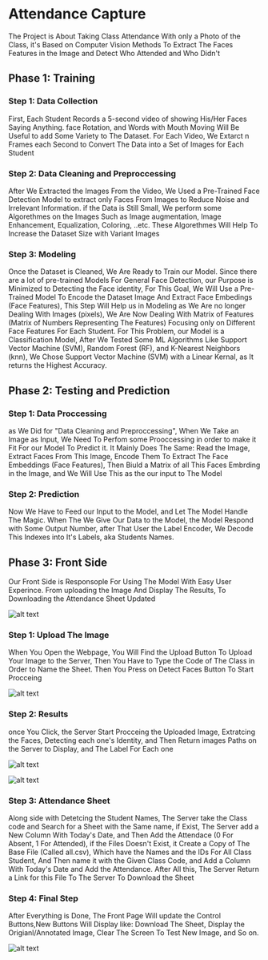 # Attendance Capture

The Project is About Taking Class Attendance With only a Photo of the Class, it's Based on Computer Vision Methods To Extract The Faces Features in the Image and Detect Who Attended and Who Didn't

## Phase 1: Training

### Step 1: Data Collection

First, Each Student Records a 5-second video of showing His/Her Faces Saying Anything. face Rotation, and Words with Mouth Moving Will Be Useful to add Some Variety to The Dataset.
For Each Video, We Extarct n Frames each Second to Convert The Data into a Set of Images for Each Student

### Step 2: Data Cleaning and Preproccessing

After We Extracted the Images From the Video, We Used a Pre-Trained Face Detection Model to extract only Faces From Images to Reduce Noise and Irrelevant Information.
if the Data is Still Small, We perform some Algorethmes on the Images Such as Image augmentation, Image Enhancement, Equalization, Coloring, ..etc. These Algorethmes Will Help To Increase the Dataset Size with Variant Images

### Step 3: Modeling

Once the Dataset is Cleaned, We Are Ready to Train our Model. Since there are a lot of pre-trained Models For General Face Detection, our Purpose is Minimized to Detecting the Face identity, For This Goal, We Will Use a Pre-Trained Model To Encode the Dataset Image And Extract Face Embedings (Face Features), This Step Will Help us in Modeling as We Are no longer Dealing With Images (pixels), We Are Now Dealing With Matrix of Features (Matrix of Numbers Representing The Features) Focusing only on Different Face Features For Each Student.
For This Problem, our Model is a Classification Model, After We Tested Some ML Algorithms Like Support Vector Machine (SVM), Random Forest (RF), and K-Nearest Neighbors (knn), We Chose Support Vector Machine (SVM) with a Linear Kernal, as It returns the Highest Accuracy.

## Phase 2: Testing and Prediction

### Step 1: Data Proccessing

as We Did for "Data Cleaning and Preproccessing", When We Take an Image as Input, We Need To Perfom some Prooccessing in order to make it Fit For our Model To Predict it. It Mainly Does The Same: Read the Image, Extract Faces From This Image, Encode Them To Extract The Face Embeddings (Face Features), Then Biuld a Matrix of all This Faces Embrding in the Image, and We Will Use This as the our input to The Model

### Step 2: Prediction

Now We Have to Feed our Input to the Model, and Let The Model Handle The Magic.
When The We Give Our Data to the Model, the Model Respond with Some Output Number, after That User the Label Encoder, We Decode This Indexes into It's Labels, aka Students Names.

## Phase 3: Front Side

Our Front Side is Responsople For Using The Model With Easy User Experince. From uploading the Image And Display The Results, To Downloading the Attendance Sheet Updated

![alt text](https://github.com/omarahmedelnemr/Attendance-Capture/blob/056dfc3e55f679ce8ae7a7d00784c0f51a610453/template/Webpage%20Preview.png)

### Step 1: Upload The Image

When You Open the Webpage, You Will Find the Upload Button To Upload Your Image to the Server, Then You Have to Type the Code of The Class in Order to Name the Sheet. Then You Press on Detect Faces Button To Start Procceing

![alt text](https://github.com/omarahmedelnemr/Attendance-Capture/blob/056dfc3e55f679ce8ae7a7d00784c0f51a610453/template/Upload%Image.png)

### Step 2: Results

once You Click, the Server Start Procceing the Uploaded Image, Extratcing the Faces, Detecting each one's Identity, and Then Return images Paths on the Server to Display, and The Label For Each one

![alt text](https://github.com/omarahmedelnemr/Attendance-Capture/blob/056dfc3e55f679ce8ae7a7d00784c0f51a610453/template/proccessing%Image.png)

![alt text](https://github.com/omarahmedelnemr/Attendance-Capture/blob/056dfc3e55f679ce8ae7a7d00784c0f51a610453/template/results%Image.png)

### Step 3: Attendance Sheet

Along side with Detetcing the Student Names, The Server take the Class code and Search for a Sheet with the Same name, if Exist, The Server add a New Column With Today's Date, and Then Add the Attendace (0 For Absent, 1 For Attended), if the Files Doesn't Exist, it Create a Copy of The Base File (Called all.csv), Which have the Names and the IDs For All Class Student, And Then name it with the Given Class Code, and Add a Column With Today's Date and Add the Attendance. After All this, The Server Return a Link for this File To The Server To Download the Sheet

### Step 4: Final Step

After Everything is Done, The Front Page Will update the Control Buttons,New Buttons Will Display like: Download The Sheet, Display the Origianl/Annotated Image, Clear The Screen To Test New Image, and So on.

![alt text](https://github.com/omarahmedelnemr/Attendance-Capture/blob/056dfc3e55f679ce8ae7a7d00784c0f51a610453/template/Sheet%Image.png)
